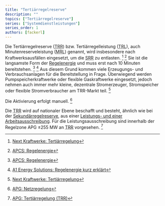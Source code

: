 ```yaml
---
title: "Tertiärregelreserve"
description: ""
topics: ["Tertiärregelreserve"]
series: ["Systemdienstleistungen"]
series_order: 1
authors: [fackerl]
---
```


<!--more-->

Die Tertiärregelreserve (<abbr title="Tertiärregelreserve">TRR</abbr>) bzw. Tertiärregelleistung (<abbr title="Tertiärregelleistung">TRL</abbr>), auch Minutenreserveleistung (<abbr title="Minutenreserveleistung">MRL</abbr>) genannt, wird insbesondere nach Kraftwerksausfällen eingesetzt, um die <abbr title="Sekundärregelreserve">SRR</abbr> zu entlasten. [^kraftwerke_tertiär] [^APCS] Sie ist die langsamste Form der [Regelenergie](/wissen/regelreserve/) und muss erst nach 10 Minuten bereitstehen. [^APCS] [^A1] Aus diesem Grund kommen viele Erzeugungs- und Verbrauchsanlagen für die Bereitstellung in Frage. Überwiegend werden Pumpspeicherkraftwerke oder flexible Gaskraftwerke eingesetzt, jedoch nehmen auch immer mehr kleine, dezentrale Stromerzeuger, Stromspeicher oder flexible Stromverbraucher am TRR-Markt teil. [^kraftwerke_tertiär]

<!-- Kraftwerke sagt 15 Minuten aber auch 10 Minuten im gleichen Artikel (https://www.next-kraftwerke.at/wissen/tertiaerregelung-trl), APG sagt 15 Minuten für SRR und TRR gemeinsam (https://markt.apg.at/netz/netzregelung/) -->

Die Aktivierung erfolgt manuell. [^APG]

Die <abbr title="Tertiärregelreserve">TRR</abbr> wird auf nationaler Ebene beschafft und besteht, ähnlich wie bei der [Sekundärregelreserve](/wissen/regelreserve/sekundärregelreserve/), aus einer [Leistungs- und einer Arbeitsausschreibung](/wissen/regelreserve). Für die Leistungsausschreibung sind innerhalb der Regelzone APG ±255 MW an <abbr title="Tertiärregelreserve">TRR</abbr> vorgesehen. [^APG_tertiär]

[^regelleistung.net]: [Regelleistung.net: PICASSO & IGCC (aFRR Arbeitsmarkt)](https://www.regelleistung.net/de-de/Europ%C3%A4ische-Kooperationen/PICASSO-IGCC-aFRR-Arbeitsmarkt)
[^APG_picasso]: [APG: PICASSO/IGCC](https://markt.apg.at/netz/netzregelung/sekundaerregelung/picasso-igcc/)
[^kraftwerke.at]: [Next Kraftwerke: Regelenergie in Österreich](https://www.next-kraftwerke.at/wissen/regelenergie)
[^kraftwerke_tertiär]: [Next Kraftwerke: Tertiärregelung](https://www.next-kraftwerke.at/wissen/tertiaerregelung-trl)
[^A1]: [A1 Energy Solutions: Regelenergie kurz erklärt](https://www.a1energysolutions.at/regelenergie-pool/)
[^econtrol]: [E-Control: Marktbasierte Beschaffung Regelreserve](https://www.e-control.at/industrie/strom/strommarkt/marktbasierte-beschaffung-regelreserve#:~:text=In%20%C3%96sterreich%20erfolgt%20die%20vollst%C3%A4ndig,werden%20Erzeugern%20und%20Bilanzgruppen%20verrechnet)
[^APG]: [APG: Netzregelung](https://markt.apg.at/netz/netzregelung/)
[^APG_tertiär]: [APG: Tertiärregelung (TRR)](https://markt.apg.at/netz/netzregelung/tertiaerregelung/)
[^APCS]: [APCS: Regelenergie](https://www.apcs.at/de/regelenergie)
